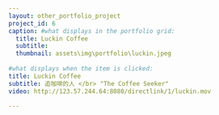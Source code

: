 ```yaml
---
layout: other_portfolio_project
project_id: 6
caption: #what displays in the portfolio grid:
  title: Luckin Coffee
  subtitle: 
  thumbnail: assets\img\portfolio\luckin.jpeg
  
#what displays when the item is clicked:
title: Luckin Coffee
subtitle: 追咖啡的人 </br> "The Coffee Seeker"
video: http://123.57.244.64:8080/directlink/1/luckin.mov

---
```



